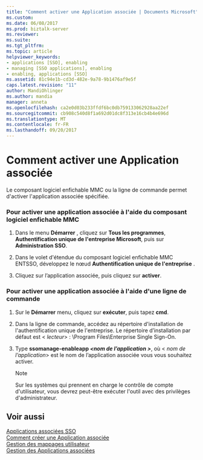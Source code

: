 ```yaml
---
title: "Comment activer une Application associée | Documents Microsoft"
ms.custom: 
ms.date: 06/08/2017
ms.prod: biztalk-server
ms.reviewer: 
ms.suite: 
ms.tgt_pltfrm: 
ms.topic: article
helpviewer_keywords:
- applications [SSO], enabling
- managing [SSO applications], enabling
- enabling, applications [SSO]
ms.assetid: 81c94e1b-cd3d-482e-9a78-9b1476af9e5f
caps.latest.revision: "11"
author: MandiOhlinger
ms.author: mandia
manager: anneta
ms.openlocfilehash: ca2e0d03b233ffdf6bc0db759133062928aa22ef
ms.sourcegitcommit: cb908c540d8f1a692d01dc8f313e16cb4b4e696d
ms.translationtype: MT
ms.contentlocale: fr-FR
ms.lasthandoff: 09/20/2017
---
```

# <a name="how-to-enable-an-affiliate-application"></a>Comment activer une Application associée
Le composant logiciel enfichable MMC ou la ligne de commande permet d'activer l'application associée spécifiée.  
  
### <a name="to-enable-an-affiliate-application-using-the-mmc-snap-in"></a>Pour activer une application associée à l'aide du composant logiciel enfichable MMC  
  
1.  Dans le menu **Démarrer** , cliquez sur **Tous les programmes**, **Authentification unique de l'entreprise Microsoft**, puis sur **Administration SSO**.  
  
2.  Dans le volet d'étendue du composant logiciel enfichable MMC ENTSSO, développez le nœud **Authentification unique de l'entreprise** .  
  
3.  Cliquez sur l’application associée, puis cliquez sur **activer**.  
  
### <a name="to-enable-an-affiliate-application-using-the-command-line"></a>Pour activer une application associée à l'aide d'une ligne de commande  
  
1.  Sur le **Démarrer** menu, cliquez sur **exécuter**, puis tapez **cmd**.  
  
2.  Dans la ligne de commande, accédez au répertoire d'installation de l'authentification unique de l'entreprise. Le répertoire d’installation par défaut est \< *lecteur*> : \Program Files\Enterprise Single Sign-On.  
  
3.  Type **ssomanage-enableapp  *\<nom de l’application >***, où \< *nom de l’application*> est le nom de l’application associée vous vous souhaitez activer.  
  
    > [!NOTE]
    >  Sur les systèmes qui prennent en charge le contrôle de compte d'utilisateur, vous devrez peut-être exécuter l'outil avec des privilèges d'administrateur.  
  
## <a name="see-also"></a>Voir aussi  
 [Applications associées SSO](../core/sso-affiliate-applications.md)   
 [Comment créer une Application associée](../core/how-to-create-an-affiliate-application.md)   
 [Gestion des mappages utilisateur](../core/managing-user-mappings.md)   
 [Gestion des Applications associées](../core/managing-affiliate-applications.md)